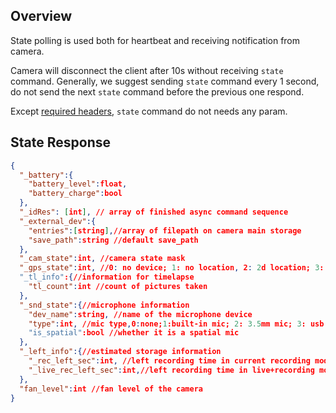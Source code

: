 ## Overview

State polling is used both for heartbeat and receiving notification from camera.

Camera will disconnect the client after 10s without receiving `state` command. Generally, we suggest sending `state` command every 1 second, do not send the next `state` command before the previous one respond.



Except [required headers](commands/overview.md),  `state` command do not needs any param.



## State Response

```json
{
  "_battery":{
    "battery_level":float,
    "battery_charge":bool
  },
  "_idRes": [int], // array of finished async command sequence
  "_external_dev":{
    "entries":[string],//array of filepath on camera main storage
    "save_path":string //default save_path
  },
  "_cam_state":int, //camera state mask
  "_gps_state":int, //0: no device; 1: no location, 2: 2d location; 3: 3d location
  "_tl_info":{//information for timelapse
    "tl_count":int //count of pictures taken
  },
  "_snd_state":{//microphone information
    "dev_name":string, //name of the microphone device
    "type":int, //mic type,0:none;1:built-in mic; 2: 3.5mm mic; 3: usb mic; -1: unknown
    "is_spatial":bool //whether it is a spatial mic
  },
  "_left_info":{//estimated storage information
    "_rec_left_sec":int, //left recording time in current recording mode, in seconds.
    "_live_rec_left_sec":int,//left recording time in live+recording mode, in seconds.
  },
  "fan_level":int //fan level of the camera
}
```





